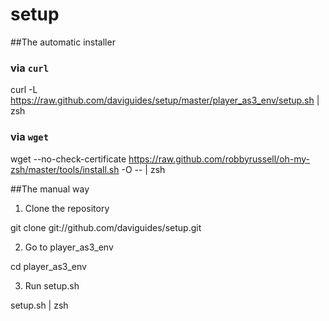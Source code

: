 setup
=====

##The automatic installer

### via `curl`
curl -L https://raw.github.com/daviguides/setup/master/player_as3_env/setup.sh | zsh

### via `wget`
wget --no-check-certificate https://raw.github.com/robbyrussell/oh-my-zsh/master/tools/install.sh -O -- | zsh

##The manual way

1. Clone the repository

git clone git://github.com/daviguides/setup.git

2. Go to player_as3_env

cd player_as3_env

3. Run setup.sh

setup.sh | zsh